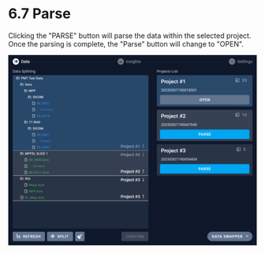 # 6.7 Parse

Clicking the "PARSE" button will parse the data within the selected project. Once the parsing is complete, the "Parse" button will change to "OPEN".

![Image_11](../../images/image_11.png)

